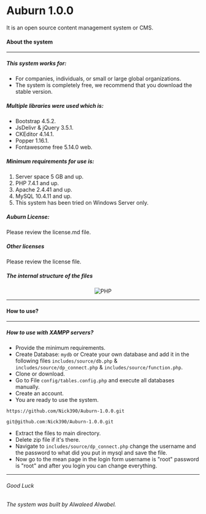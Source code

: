 # Auburn 1.0.0
It is an open source content management system or CMS.
#### About the system
---
##### This system works for:
* For companies, individuals, or small or large global organizations.
* The system is completely free, we recommend that you download the stable version.

##### Multiple libraries were used which is:
* Bootstrap 4.5.2.
* JsDelivr & jQuery 3.5.1.
* CKEditor 4.14.1.
* Popper 1.16.1.
* Fontawesome free 5.14.0 web.

##### Minimum requirements for use is:
1. Server space 5 GB and up.
2. PHP 7.4.1 and up.
3. Apache 2.4.41 and up.
4. MySQL 10.4.11 and up.
5. This system has been tried on Windows Server only.

##### Auburn License:
Please review the license.md file.

##### Other licenses
Please review the license file.

##### The internal structure of the files

<div align="center">
        <img
            alt="PHP"
            src="https://lh4.googleusercontent.com/qjNAq6CL1O0ycfzHOGL-46CEj_0PX2J11HGJQb2PrTMp0Lf4WAsW5W5fM_JzQnkaBdA4XeeLzBnklkYYLHDM=w1366-h661"
            >
</div>

---
#### How to use?
---
##### How to use with XAMPP servers?
* Provide the minimum requirements.
* Create Database: `mydb` or Create your own database and add it in the following files `includes/source/db.php` & `includes/source/dp_connect.php` & `includes/source/function.php`.
* Clone or download.
* Go to File `config/tables.config.php` and execute all databases manually.
* Create an account.
* You are ready to use the system.
``` 
https://github.com/Nick390/Auburn-1.0.0.git

git@github.com:Nick390/Auburn-1.0.0.git
```
* Extract the files to main directory.
* Delete zip file if it's there. 
* Navigate to `includes/source/dp_connect.php` change the username and the password to what did you put in mysql and save the file.
* Now go to the mean page in the login form username is "root" password is "root" and after you login you can change everything.
---

###### Good Luck

###### The system was built by Alwaleed Alwabel.
